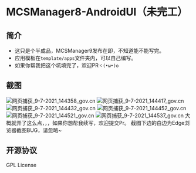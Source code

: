 # MCSManager8-AndroidUI（未完工）
## 简介
- 这只是个半成品，MCSManager9发布在即，不知道能不能写完。
- 应用模板在`template/apps`文件夹内，可以自己编写。
- 如果你帮我把这个坑填完了，欢迎PR`ヾ(•ω•)o`

## 截图
![网页捕获_9-7-2021_144358_gov.cn](https://tvax3.sinaimg.cn/large/006MpbfMgy1gsap3tpkl2j30vr0iy0vu.jpg)
![网页捕获_9-7-2021_144417_gov.cn](https://tva3.sinaimg.cn/large/006MpbfMgy1gsap3tiy2aj30vr0iyq48.jpg)
![网页捕获_9-7-2021_144432_gov.cn](https://tva3.sinaimg.cn/large/006MpbfMgy1gsap3teck5j30vr0iydgi.jpg)
![网页捕获_9-7-2021_144452_gov.cn](https://tvax2.sinaimg.cn/large/006MpbfMgy1gsap3t95n2j30vr0iy753.jpg)
![网页捕获_9-7-2021_144521_gov.cn](https://tvax2.sinaimg.cn/large/006MpbfMgy1gsap3t3dwbj30vr0iydgl.jpg)
![网页捕获_9-7-2021_144537_gov.cn](https://tvax4.sinaimg.cn/large/006MpbfMgy1gsap3sytq2j30vr0iymxw.jpg)
大概就弄了这么点，，，如果你想帮我续写，欢迎提交Pr。
截图下边的白边为Edge浏览器截图BUG，请忽略~


## 开源协议
GPL License
